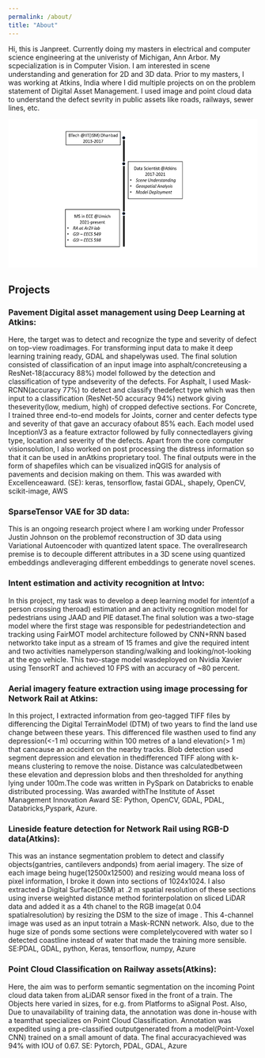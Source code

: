 ```yaml
---
permalink: /about/
title: "About"
---
```


Hi, this is Janpreet. Currently doing my masters in electrical and computer science engineering at the univeristy of Michigan, Ann Arbor. My scpecialization is in Computer Vision. I am interested in scene understanding and generation for 2D and 3D data.
Prior to my masters, I was working at Atkins, India where I did multiple projects on on the problem statement of Digital Asset Management. I used image and point cloud data to understand the defect sevrity in public assets like roads, railways, sewer lines, etc.

<img src="/assets/images/timeline.png" alt="timeline" style="height:300px;"/>


## Projects

### Pavement Digital asset management using Deep Learning at Atkins:
Here, the target was to detect and recognize the type and severity of defect on top-view roadimages. For transforming input data to make it deep learning training ready, GDAL and shapelywas used. The final solution consisted of classification of an input image into asphalt/concreteusing a ResNet-18(accuracy 88%) model followed by the detection and classification of type andseverity of the defects. For Asphalt, I used Mask-RCNN(accuracy 77%) to detect and classify thedefect type which was then input to a classification (ResNet-50 accuracy 94%) network giving theseverity(low, medium, high) of cropped defective sections. For Concrete, I trained three end-to-end models for Joints, corner and center defects type and severity of that gave an accuracy ofabout 85% each. Each model used InceptionV3 as a feature extractor followed by fully connectedlayers giving type, location and severity of the defects. Apart from the core computer visionsolution, I also worked on post processing the distress information so that it can be used in anAtkins proprietary tool. The final outputs were in the form of shapefiles which can be visualized inQGIS for analysis of pavements and decision making on them. This was awarded with Excellenceaward. (SE): keras, tensorflow, fastai GDAL, shapely, OpenCV, scikit-image, AWS

### SparseTensor VAE for 3D data:

This is an ongoing research project where I am working under Professor Justin Johnson on the problemof reconstruction of 3D data using Variational Autoencoder with quantized latent space. The overallresearch premise is to decouple different attributes in a 3D scene using quantized embeddings andleveraging different embeddings to generate novel scenes.


### Intent estimation and activity recognition at Intvo:

In this project, my task was to develop a deep learning model for intent(of a person crossing theroad) estimation and an activity recognition model for pedestrians using JAAD and PIE dataset.The final solution was a two-stage model where the first stage was responsible for pedestriandetection and tracking using FairMOT model architecture followed by CNN+RNN based networkto take input as a stream of 15 frames and give the required intent and two activities namelyperson standing/walking and looking/not-looking at the ego vehicle. This two-stage model wasdeployed on Nvidia Xavier using TensorRT and achieved 10 FPS with an accuracy of ~80 percent.

### Aerial imagery feature extraction using image processing for Network Rail at Atkins:

In this project, I extracted information from geo-tagged TIFF files by differencing the Digital TerrainModel (DTM) of two years to find the land use change between these years. This differenced file wasthen used to find any depression(<-1 m) occurring within 100 metres of a land elevation(> 1 m) that cancause an accident on the nearby tracks. Blob detection used segment depression and elevation in thedifferenced TIFF along with k-means clustering to remove the noise. Distance was calculatedbetween these elevation and depression blobs and then thresholded for anything lying under 100m.The code was written in PySpark on Databricks to enable distributed processing. Was awarded withThe Institute of Asset Management Innovation Award SE: Python, OpenCV, GDAL, PDAL, Databricks,Pyspark, Azure.

### Lineside feature detection for Network Rail using RGB-D data(Atkins):

This was an instance segmentation problem to detect and classify objects(gantries, cantilevers andponds) from aerial imagery. The size of each image being huge(12500x12500) and resizing would meana loss of pixel information, I broke it down into sections of 1024x1024. I also extracted a Digital Surface(DSM) at .2 m spatial resolution of these sections using inverse weighted distance method forinterpolation on sliced LiDAR data and added it as a 4th chanel to the RGB image(at 0.04 spatialresolution) by resizing the DSM to the size of image . This 4-channel image was used as an input totrain a Mask-RCNN network. Also, due to the huge size of ponds some sections were completelycovered with water so I detected coastline instead of water that made the training more sensible. SE:PDAL, GDAL, python, Keras, tensorflow, numpy, Azure

### Point Cloud Classification on Railway assets(Atkins):

Here, the aim was to perform semantic segmentation on the incoming Point cloud data taken from aLiDAR sensor fixed in the front of a train. The Objects here varied in sizes, for e.g. from Platforms to aSignal Post. Also, Due to unavailability of training data, the annotation was done in-house with a teamthat specializes on Point Cloud Classification. Annotation was expedited using a pre-classified outputgenerated from a model(Point-Voxel CNN) trained on a small amount of data. The final accuracyachieved was 94% with IOU of 0.67. SE: Pytorch, PDAL, GDAL, Azure